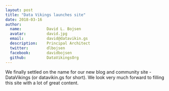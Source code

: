 ```yaml
---
layout: post
title: "Data Vikings launches site"
date: 2018-03-16
author:
  name:           David L. Bojsen
  avatar:         david.jpg
  email:          david@datavikin.gs
  description:    Principal Architect
  twitter:        dlbojsen
  facebook:       davidbojsen
  github:         DataVikingsOrg   
---
```


We finally settled on the name for our new blog and community site - DataVikings (or datavikin.gs for short).
We look very much forward to filling this site with a lot of great content.
